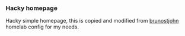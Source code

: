 ### Hacky homepage

Hacky simple homepage, this is copied and modified from [brunostjohn](https://github.com/brunostjohn/homelab) homelab config for my needs.
